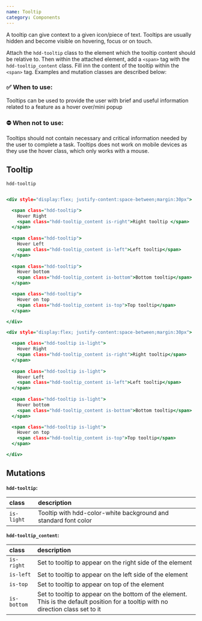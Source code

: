 ```yaml
---
name: Tooltip
category: Components
---
```


A tooltip can give context to a given icon/piece of text. Tooltips are usually hidden and become visible on hovering, focus or on touch.

Attach the `hdd-tooltip` class to the element which the tooltip content should be relative to. Then within the attached element, add a `<span>` tag with the `hdd-tooltip_content` class. Fill inn the content of the tooltip within the `<span>` tag. Examples and mutation classes are described below:


### ✅ When to use: 
Tooltips can be used to provide the user with brief and useful information related to a feature as a hover over/mini popup

### ⛔ When not to use:
Tooltips should not contain necessary and critical information needed by the user to complete a task. Tooltips does not work on mobile devices as they use the hover class, which only works with a mouse.

## Tooltip
`hdd-tooltip`

```tooltip.html

<div style="display:flex; justify-content:space-between;margin:30px">

  <span class="hdd-tooltip">
    Hover Right
    <span class="hdd-tooltip_content is-right">Right tooltip </span>
  </span>
   
  <span class="hdd-tooltip">
    Hover Left
    <span class="hdd-tooltip_content is-left">Left tooltip</span>
  </span>
   
  <span class="hdd-tooltip">
    Hover bottom
    <span class="hdd-tooltip_content is-bottom">Bottom tooltip</span>
  </span>

  <span class="hdd-tooltip">
    Hover on top
    <span class="hdd-tooltip_content is-top">Top tooltip</span>
  </span>

</div>

<div style="display:flex; justify-content:space-between;margin:30px">

  <span class="hdd-tooltip is-light">
    Hover Right
    <span class="hdd-tooltip_content is-right">Right tooltip</span>
  </span>
   
  <span class="hdd-tooltip is-light">
    Hover Left
    <span class="hdd-tooltip_content is-left">Left tooltip</span>
  </span>
   
  <span class="hdd-tooltip is-light">
    Hover bottom
    <span class="hdd-tooltip_content is-bottom">Bottom tooltip</span>
  </span>

  <span class="hdd-tooltip is-light">
    Hover on top
    <span class="hdd-tooltip_content is-top">Top tooltip</span>
  </span>

</div>

```

## Mutations
**`hdd-tooltip`:**

| class | description|
| :--- | :--- |
| `is-light` | Tooltip with hdd-color-white background and standard font color|

**`hdd-tooltip_content`:**

| class | description|
| :--- | :--- |
| `is-right` | Set to tooltip to appear on the right side of the element|
| `is-left` | Set to tooltip to appear on the left side of the element |
| `is-top` | Set to tooltip to appear on top of the element |
| `is-bottom` | Set to tooltip to appear on the bottom of the element. This is the default position for a tooltip with no direction class set to it |
